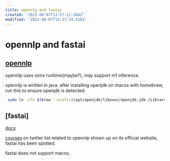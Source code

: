 ```yaml
---
title: opennlp and fastai
created: '2022-08-07T13:57:11.364Z'
modified: '2022-08-07T15:37:34.518Z'
---
```


# opennlp and fastai

## [opennlp](https://opennlp.apache.org/)

opennlp uses onnx runtime(maybe?), may support m1 inference.

opennlp is written in java. after installing openjdk on macos with homebrew, run this to ensure openjdk is detected:

```bash
 sudo ln -sfn $(brew --prefix)/opt/openjdk/libexec/openjdk.jdk /Library/Java/JavaVirtualMachines/openjdk.jdk
```

## [fastai]

[docs](https://docs.fast.ai/)

[courses](https://course.fast.ai/)
on twitter list related to opennlp shown up on its official website, fastai has been spotted.

fastai does not support macos.
